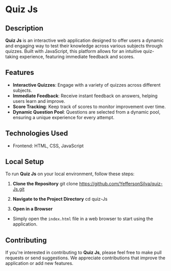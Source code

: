 # Quiz Js

## Description
**Quiz Js** is an interactive web application designed to offer users a dynamic and engaging way to test their knowledge across various subjects through quizzes. Built with JavaScript, this platform allows for an intuitive quiz-taking experience, featuring immediate feedback and scores.

## Features
- **Interactive Quizzes**: Engage with a variety of quizzes across different subjects.
- **Immediate Feedback**: Receive instant feedback on answers, helping users learn and improve.
- **Score Tracking**: Keep track of scores to monitor improvement over time.
- **Dynamic Question Pool**: Questions are selected from a dynamic pool, ensuring a unique experience for every attempt.

## Technologies Used
- Frontend: HTML, CSS, JavaScript

## Local Setup
To run **Quiz Js** on your local environment, follow these steps:

1. **Clone the Repository**
git clone https://github.com/YeffersonSilva/quiz-Js.git

2. **Navigate to the Project Directory**
cd quiz-Js

3. **Open in a Browser**
- Simply open the `index.html` file in a web browser to start using the application.

## Contributing
If you're interested in contributing to **Quiz Js**, please feel free to make pull requests or send suggestions. We appreciate contributions that improve the application or add new features.

